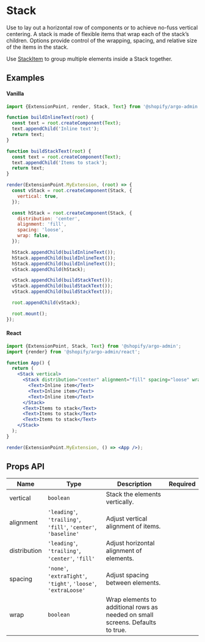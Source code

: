 # Stack

Use to lay out a horizontal row of components or to achieve no-fuss vertical centering. A stack is made of flexible items that wrap each of the stack’s children. Options provide control of the wrapping, spacing, and relative size of the items in the stack.

Use [StackItem](./StackItem) to group multiple elements inside a Stack together.

## Examples

#### Vanilla

```js
import {ExtensionPoint, render, Stack, Text} from '@shopify/argo-admin';

function buildInlineText(root) {
  const text = root.createComponent(Text);
  text.appendChild('Inline text');
  return text;
}

function buildStackText(root) {
  const text = root.createComponent(Text);
  text.appendChild('Items to stack');
  return text;
}

render(ExtensionPoint.MyExtension, (root) => {
  const vStack = root.createComponent(Stack, {
    vertical: true,
  });

  const hStack = root.createComponent(Stack, {
    distribution: 'center',
    alignment: 'fill',
    spacing: 'loose',
    wrap: false,
  });

  hStack.appendChild(buildInlineText());
  hStack.appendChild(buildInlineText());
  hStack.appendChild(buildInlineText());
  vStack.appendChild(hStack);

  vStack.appendChild(buildStackText());
  vStack.appendChild(buildStackText());
  vStack.appendChild(buildStackText());

  root.appendChild(vStack);

  root.mount();
});
```

#### React

```jsx
import {ExtensionPoint, Stack, Text} from '@shopify/argo-admin';
import {render} from '@shopify/argo-admin/react';

function App() {
  return (
    <Stack vertical>
      <Stack distribution="center" alignment="fill" spacing="loose" wrap={false}>
        <Text>Inline item</Text>
        <Text>Inline item</Text>
        <Text>Inline item</Text>
      </Stack>
      <Text>Items to stack</Text>
      <Text>Items to stack</Text>
      <Text>Items to stack</Text>
    </Stack>
  );
}

render(ExtensionPoint.MyExtension, () => <App />);
```

## Props API

| Name         | Type                                                           | Description                                                                    | Required |
| ------------ | -------------------------------------------------------------- | ------------------------------------------------------------------------------ | -------- |
| vertical     | `boolean`                                                      | Stack the elements vertically.                                                 |          |
| alignment    | `'leading'`, `'trailing'`, `'fill'`, `'center'`, `'baseline'`  | Adjust vertical alignment of items.                                            |          |
| distribution | `'leading'`, `'trailing'`, `'center'`, `'fill'`                | Adjust horizontal alignment of elements.                                       |          |
| spacing      | `'none'`, `'extraTight'`, `'tight'`, `'loose'`, `'extraLoose'` | Adjust spacing between elements.                                               |          |
| wrap         | `boolean`                                                      | Wrap elements to additional rows as needed on small screens. Defaults to true. |          |
